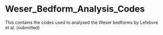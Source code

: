 # Weser_Bedform_Analysis_Codes
This contains the codes used to analysed the Weser bedforms by Lefebvre et al. (submitted)

